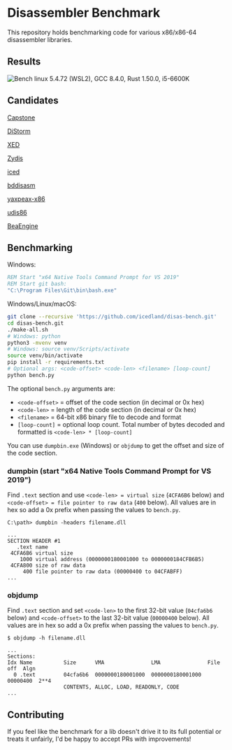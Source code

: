 Disassembler Benchmark
======================

This repository holds benchmarking code for various x86/x86-64 disassembler libraries.

## Results

![Bench](bench.png)
linux 5.4.72 (WSL2), GCC 8.4.0, Rust 1.50.0, i5-6600K

## Candidates

[Capstone](https://github.com/aquynh/capstone)

[DiStorm](https://github.com/gdabah/distorm)

[XED](https://github.com/intelxed/xed)

[Zydis](https://github.com/zyantific/zydis)

[iced](https://github.com/icedland/iced)

[bddisasm](https://github.com/bitdefender/bddisasm)

[yaxpeax-x86](https://github.com/iximeow/yaxpeax-x86)

[udis86](https://github.com/vmt/udis86)

[BeaEngine](https://github.com/BeaEngine/beaengine)

## Benchmarking

Windows:

```cmd
REM Start "x64 Native Tools Command Prompt for VS 2019"
REM Start git bash:
"C:\Program Files\Git\bin\bash.exe"
```

Windows/Linux/macOS:

```bash
git clone --recursive 'https://github.com/icedland/disas-bench.git'
cd disas-bench.git
./make-all.sh
# Windows: python
python3 -mvenv venv
# Windows: source venv/Scripts/activate
source venv/bin/activate
pip install -r requirements.txt
# Optional args: <code-offset> <code-len> <filename> [loop-count]
python bench.py
```

The optional `bench.py` arguments are:

- `<code-offset>` = offset of the code section (in decimal or 0x hex)
- `<code-len>` = length of the code section (in decimal or 0x hex)
- `<filename>` = 64-bit x86 binary file to decode and format
- `[loop-count]` = optional loop count. Total number of bytes decoded and formatted is `<code-len> * [loop-count]`

You can use `dumpbin.exe` (Windows) or `objdump` to get the offset and size of the code section.

### dumpbin (start "x64 Native Tools Command Prompt for VS 2019")

Find `.text` section and use `<code-len> = virtual size` (`4CFA6B6` below) and `<code-offset> = file pointer to raw data` (`400` below). All values are in hex so add a 0x prefix when passing the values to `bench.py`.

```text
C:\path> dumpbin -headers filename.dll

...
SECTION HEADER #1
   .text name
 4CFA6B6 virtual size
    1000 virtual address (0000000180001000 to 0000000184CFB6B5)
 4CFA800 size of raw data
     400 file pointer to raw data (00000400 to 04CFABFF)
...
```

### objdump

Find `.text` section and set `<code-len>` to the first 32-bit value (`04cfa6b6` below) and `<code-offset>` to the last 32-bit value (`00000400` below). All values are in hex so add a 0x prefix when passing the values to `bench.py`.

```text
$ objdump -h filename.dll

...
Sections:
Idx Name          Size      VMA               LMA               File off  Algn
  0 .text         04cfa6b6  0000000180001000  0000000180001000  00000400  2**4
                  CONTENTS, ALLOC, LOAD, READONLY, CODE
...
```

## Contributing

If you feel like the benchmark for a lib doesn't drive it to its full potential or treats it unfairly, I'd be happy to accept PRs with improvements!
